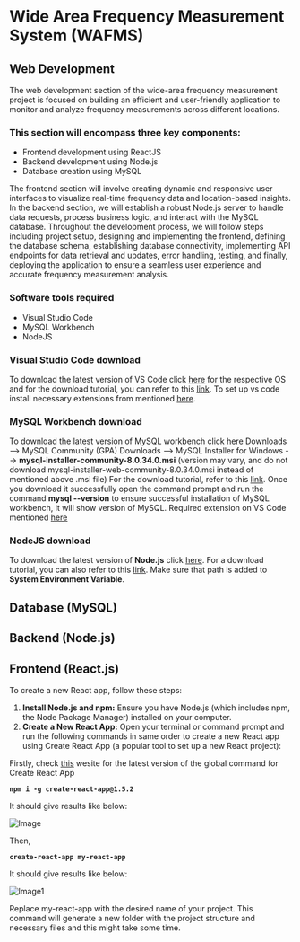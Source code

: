 # Wide Area Frequency Measurement System (WAFMS) #

## Web Development ##

The web development section of the wide-area frequency measurement project is focused on building an efficient and user-friendly application to monitor and analyze frequency measurements across different locations. 

### This section will encompass three key components:  ###
- Frontend development using ReactJS
- Backend development using Node.js
- Database creation using MySQL

The frontend section will involve creating dynamic and responsive user interfaces to visualize real-time frequency data and location-based insights. In the backend section, we will establish a robust Node.js server to handle data requests, process business logic, and interact with the MySQL database. Throughout the development process, we will follow steps including project setup, designing and implementing the frontend, defining the database schema, establishing database connectivity, implementing API endpoints for data retrieval and updates, error handling, testing, and finally, deploying the application to ensure a seamless user experience and accurate frequency measurement analysis.

### Software tools required ###
- Visual Studio Code
- MySQL Workbench 
- NodeJS

### Visual Studio Code download ###

To download the latest version of VS Code click <u>[here](https://code.visualstudio.com/)</u> for the respective OS and for the download tutorial, you can refer to this <u>[link](https://www.youtube.com/watch?v=u8APxuCICkA)</u>. 
To set up vs code install necessary extensions from mentioned <u>[here](https://www.syncfusion.com/blogs/post/top-15-vs-code-extensions-every-developer-should-know.aspx)</u>.

### MySQL Workbench download ###

To download the latest version of MySQL workbench click <u>[here](https://www.mysql.com/downloads/)</u> 
Downloads --> MySQL Community (GPA) Downloads -->  MySQL Installer for Windows --> **mysql-installer-community-8.0.34.0.msi** (version may vary, and do not download mysql-installer-web-community-8.0.34.0.msi instead of mentioned above .msi file)
For the download tutorial, refer to this <u>[link](https://www.youtube.com/watch?v=VK4nTHqbcMg)</u>. Once you download it successfully open the command prompt and run the command **mysql --version** to ensure successful installation of MySQL workbench, it will show version of MySQL.
Required extension on VS Code mentioned <u>[here](https://www.syncfusion.com/blogs/post/7-vs-code-extensions-for-react-developers.aspx)</u>

### NodeJS download ###

To download the latest version of **Node.js** click <u>[here](https://nodejs.org/en)</u>. For a download tutorial, you can also refer to this <u>[link](https://www.youtube.com/watch?v=06X51c6WHsQ)</u>. Make sure that path is added to **System Environment Variable**.

## Database (MySQL) ##

## Backend (Node.js) ##

## Frontend (React.js) ##
To create a new React app, follow these steps:

1. **Install Node.js and npm:** Ensure you have Node.js (which includes npm, the Node Package Manager) installed on your computer.
2. **Create a New React App:** Open your terminal or command prompt and run the following commands in same order to create a new React app using Create React App (a popular tool to set up a new React project):

Firstly, check <u>[this](https://www.npmjs.com/package/create-react-app)</u> wesite for the latest version of the global command for Create React App

**`npm i -g create-react-app@1.5.2`** 

It should give results like below:

![Image](https://github.com/rinapachkale/WAFMS-Project-Blueprint/blob/master/create-react-app.png)

Then,

**` create-react-app my-react-app `**

It should give results like below:

![Image1](https://github.com/rinapachkale/WAFMS-Project-Blueprint/blob/master/my-react-app.png)

Replace my-react-app with the desired name of your project. This command will generate a new folder with the project structure and necessary files and this might take some time.
